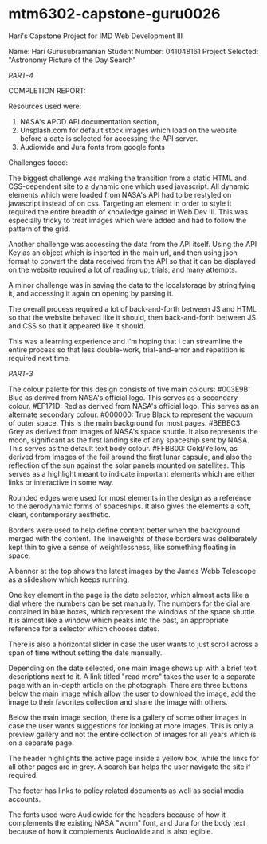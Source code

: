 # mtm6302-capstone-guru0026
Hari's Capstone Project for IMD Web Development III

Name: Hari Gurusubramanian
Student Number: 041048161
Project Selected: "Astronomy Picture of the Day Search"

*PART-4*

COMPLETION REPORT:

Resources used were:
1. NASA's APOD API documentation section,
2. Unsplash.com for default stock images which load on the website before a date is selected for accessing the API server.
3. Audiowide and Jura fonts from google fonts

Challenges faced:

The biggest challenge was making the transition from a static HTML and CSS-dependent site to a dynamic one which used javascript. All dynamic elements which were loaded from NASA's API had to be restyled on javascript instead of on css. Targeting an element in order to style it required the entire breadth of knowledge gained in Web Dev III. This was especially tricky to treat images which were added and had to follow the pattern of the grid.

Another challenge was accessing the data from the API itself. Using the API Key as an object which is inserted in the main url, and then using json format to convert the data received from the API so that it can be displayed on the website required a lot of reading up, trials, and many attempts.

A minor challenge was in saving the data to the localstorage by stringifying it, and accessing it again on opening by parsing it.

The overall process required a lot of back-and-forth between JS and HTML so that the website behaved like it should, then back-and-forth between JS and CSS so that it appeared like it should.

This was a learning experience and I'm hoping that I can streamline the entire process so that less double-work, trial-and-error and repetition is required next time.

*PART-3*

The colour palette for this design consists of five main colours:
    #003E9B: Blue as derived from NASA's official logo. This serves as a secondary colour.
    #EF171D: Red as derived from NASA's official logo. This serves as an alternate secondary colour.
    #000000: True Black to represent the vacuum of outer space. This is the main background for most pages.
    #BEBEC3: Grey as derived from images of NASA's space shuttle. It also represents the moon, significant as the first landing site of any spaceship sent by NASA. This serves as the default text body colour.
    #FFBB00: Gold/Yellow, as derived from images of the foil around the first lunar capsule, and also the reflection of the sun against the solar panels  mounted on satellites. This serves as a highlight meant to indicate important elements which are either links or interactive in some way.

Rounded edges were used for most elements in the design as a reference to the aerodynamic forms of spaceships. It also gives the elements a soft, clean, contemporary aesthetic.

Borders were used to help define content better when the background merged with the content. The lineweights of these borders was deliberately kept thin to give a sense of weightlessness, like something floating in space.

A banner at the top shows the latest images by the James Webb Telescope as a slideshow which keeps running.


One key element in the page is the date selector, which almost acts like a dial where the numbers can be set manually. The numbers for the dial are contained in blue boxes, which represent the windows of the space shuttle. It is almost like a window which peaks into the past, an appropriate reference for a selector which chooses dates.

There is also a horizontal slider in case the user wants to just scroll across a span of time without setting the date manually.

Depending on the date selected, one main image shows up with a brief text descriptions next to it. A link titled "read more" takes the user to a separate page with an in-depth article on the photograph. There are three buttons below the main image which allow the user to download the image, add the image to their favorites collection and share the image with others.

Below the main image section, there is a gallery of some other images in case the user wants suggestions for looking at more images. This is only a preview gallery and not the entire collection of images for all years which is on a separate page.

The header highlights the active page inside a yellow box, while the links for all other pages are in grey. A search bar helps the user navigate the site if required.

The footer has links to policy related documents as well as social media accounts.

The fonts used were Audiowide for the headers because of how it complements the existing NASA "worm" font, and Jura for the body text because of how it complements Audiowide and is also legible.